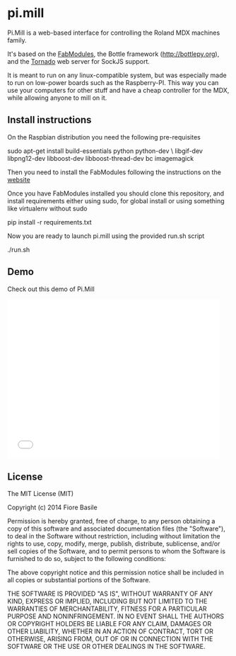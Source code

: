 pi.mill
=======

Pi.Mill is a web-based interface for controlling the Roland MDX machines family.

It's based on the [FabModules](http://kokompe.cba.mit.edu), the Bottle framework (http://bottlepy.org), and the 
[Tornado](http://www.tornadoweb.org/) web server for SockJS support.

It is meant to run on any linux-compatible system, but was especially made to run on low-power boards such as 
the Raspberry-PI. This way you can use your computers for other stuff and have a cheap controller for the MDX, 
while allowing anyone to mill on it.


Install instructions
--------------------

On the Raspbian distribution you need the following pre-requisites

sudo apt-get install build-essentials python python-dev \ 
libgif-dev libpng12-dev libboost-dev libboost-thread-dev bc imagemagick

Then you need to install the FabModules following the instructions on the [website](http://kokompe.cba.mit.edu)

Once you have FabModules installed you should clone this repository, and install requirements either using sudo,
for global install or using something like virtualenv without sudo

pip install -r requirements.txt

Now you are ready to launch pi.mill using the provided run.sh script

./run.sh

Demo
-----

Check out this demo of Pi.Mill 

<iframe width="480" height="360" src="//www.youtube.com/embed/Hj5fJSAUEkM" frameborder="0" allowfullscreen></iframe>


License
--------

The MIT License (MIT)

Copyright (c) 2014 Fiore Basile

Permission is hereby granted, free of charge, to any person obtaining a copy
of this software and associated documentation files (the "Software"), to deal
in the Software without restriction, including without limitation the rights
to use, copy, modify, merge, publish, distribute, sublicense, and/or sell
copies of the Software, and to permit persons to whom the Software is
furnished to do so, subject to the following conditions:

The above copyright notice and this permission notice shall be included in
all copies or substantial portions of the Software.

THE SOFTWARE IS PROVIDED "AS IS", WITHOUT WARRANTY OF ANY KIND, EXPRESS OR
IMPLIED, INCLUDING BUT NOT LIMITED TO THE WARRANTIES OF MERCHANTABILITY,
FITNESS FOR A PARTICULAR PURPOSE AND NONINFRINGEMENT. IN NO EVENT SHALL THE
AUTHORS OR COPYRIGHT HOLDERS BE LIABLE FOR ANY CLAIM, DAMAGES OR OTHER
LIABILITY, WHETHER IN AN ACTION OF CONTRACT, TORT OR OTHERWISE, ARISING FROM,
OUT OF OR IN CONNECTION WITH THE SOFTWARE OR THE USE OR OTHER DEALINGS IN
THE SOFTWARE.


